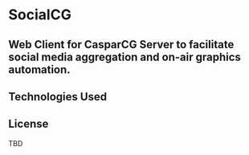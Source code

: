 # SocialCG
## Web Client for CasparCG Server to facilitate social media aggregation and on-air graphics automation.
## Technologies Used
## License
TBD
